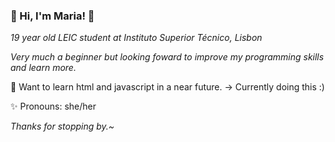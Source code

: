 ### 🌸 Hi, I'm Maria! 🌸

*19 year old LEIC student at Instituto Superior Técnico, Lisbon*

*Very much a beginner but looking foward to improve my programming skills and learn more.*

🍄 Want to learn html and javascript in a near future. -> Currently doing this :)

✨ Pronouns: she/her

*Thanks for stopping by.~*





<!--
**iamfatima/iamfatima** is a ✨ _special_ ✨ repository because its `README.md` (this file) appears on your GitHub profile.

Here are some ideas to get you started:

- 🔭 I’m currently working on ...
- 🌱 I’m currently learning ...
- 👯 I’m looking to collaborate on ...
- 🤔 I’m looking for help with ...
- 💬 Ask me about ...
- 📫 How to reach me: ...
- 😄 Pronouns: ...
- ⚡ Fun fact: ...
-->
